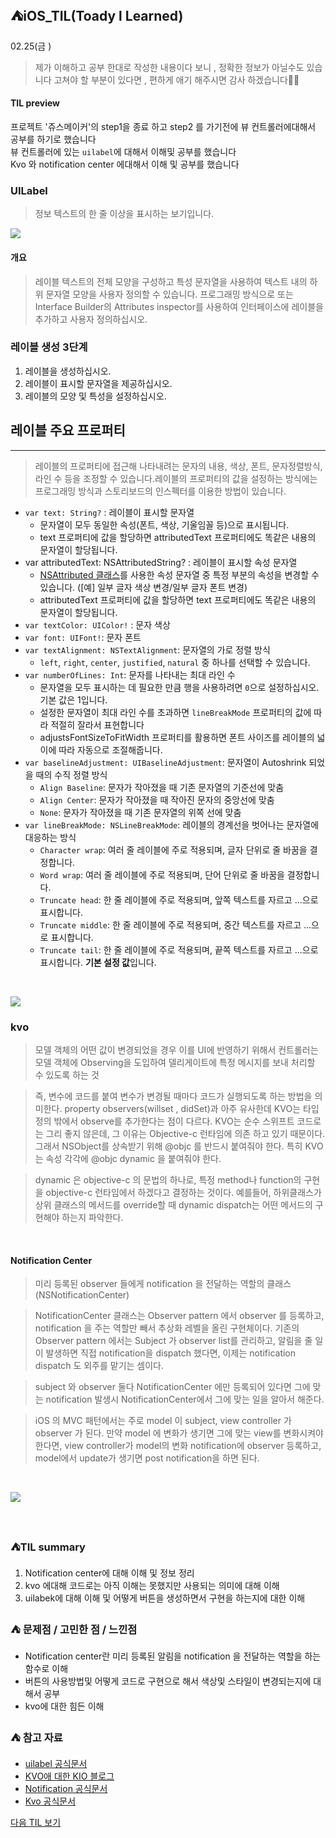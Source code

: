 ## ⛺️iOS_TIL(Toady l Learned)

02.25(금 )
> 제가 이해하고 공부 한대로 작성한  내용이다 보니 , 정확한 정보가 아닐수도 있습니다 
   고쳐야 할 부분이 있다면 , 편하게  애기 해주시면  감사 하겠습니다🙏🏻


#### TIL preview
프로젝트 '쥬스메이커'의 step1을 종료 하고 step2 를 가기전에 뷰 컨트롤러에대해서 공부를 하기로 했습니다</br>
뷰 컨트롤러에 있는  `uilabel`에 대해서 이해및 공부를 했습니다 </br>
Kvo 와 notification center 에대해서 이해 및  공부를 했습니다




###  UILabel

> 정보 텍스트의 한 줄 이상을 표시하는 보기입니다.


![](https://i.imgur.com/CLrHy04.png)




#### 개요

> 레이블 텍스트의 전체 모양을 구성하고 특성 문자열을 사용하여 텍스트 내의 하위 문자열 모양을 사용자 정의할 수 있습니다. 프로그래밍 방식으로 또는 Interface Builder의 Attributes inspector를 사용하여 인터페이스에 레이블을 추가하고 사용자 정의하십시오.
> 

### 레이블 생성 3단계

1. 레이블을 생성하십시오.
2. 레이블이 표시할 문자열을 제공하십시오.
3. 레이블의 모양 및 특성을 설정하십시오.

## 레이블 주요 프로퍼티

---

> 레이블의 프로퍼티에 접근해 나타내려는 문자의 내용, 색상, 폰트, 문자정렬방식, 라인 수 등을 조정할 수 있습니다.레이블의 프로퍼티의 값을 설정하는 방식에는 프로그래밍 방식과 스토리보드의 인스펙터를 이용한 방법이 있습니다.
> 
- `var text: String?` : 레이블이 표시할 문자열
    - 문자열이 모두 동일한 속성(폰트, 색상, 기울임꼴 등)으로 표시됩니다.
    - text 프로퍼티에 값을 할당하면 attributedText 프로퍼티에도 똑같은 내용의 문자열이 할당됩니다.
- var attributedText: NSAttributedString? : 레이블이 표시할 속성 문자열
    - [NSAttributed 클래스](https://developer.apple.com/documentation/foundation/nsattributedstring)를 사용한 속성 문자열 중 특정 부분의 속성을 변경할 수 있습니다. ([예] 일부 글자 색상 변경/일부 글자 폰트 변경)
    - attributedText 프로퍼티에 값을 할당하면 text 프로퍼티에도 똑같은 내용의 문자열이 할당됩니다.
- `var textColor: UIColor!` : 문자 색상
- `var font: UIFont!`: 문자 폰트
- `var textAlignment: NSTextAlignment`: 문자열의 가로 정렬 방식
    - `left`, `right`, `center`, `justified`, `natural` 중 하나를 선택할 수 있습니다.
- `var numberOfLines: Int`: 문자를 나타내는 최대 라인 수
    - 문자열을 모두 표시하는 데 필요한 만큼 행을 사용하려면 `0`으로 설정하십시오. 기본 값은 1입니다.
    - 설정한 문자열이 최대 라인 수를 초과하면 `lineBreakMode` 프로퍼티의 값에 따라 적절히 잘라서 표현합니다
    - adjustsFontSizeToFitWidth 프로퍼티를 활용하면 폰트 사이즈를 레이블의 넓이에 따라 자동으로 조절해줍니다.
- `var baselineAdjustment: UIBaselineAdjustment`: 문자열이 Autoshrink 되었을 때의 수직 정렬 방식
    - `Align Baseline`: 문자가 작아졌을 때 기존 문자열의 기준선에 맞춤
    - `Align Center`: 문자가 작아졌을 때 작아진 문자의 중앙선에 맞춤
    - `None`: 문자가 작아졌을 때 기존 문자열의 위쪽 선에 맞춤
- `var lineBreakMode: NSLineBreakMode`: 레이블의 경계선을 벗어나는 문자열에 대응하는 방식
    - `Character wrap`: 여러 줄 레이블에 주로 적용되며, 글자 단위로 줄 바꿈을 결정합니다.
    - `Word wrap`: 여러 줄 레이블에 주로 적용되며, 단어 단위로 줄 바꿈을 결정합니다.
    - `Truncate head`: 한 줄 레이블에 주로 적용되며, 앞쪽 텍스트를 자르고 ...으로 표시합니다.
    - `Truncate middle`: 한 줄 레이블에 주로 적용되며, 중간 텍스트를 자르고 ...으로 표시합니다.
    - `Truncate tail`: 한 줄 레이블에 주로 적용되며, 끝쪽 텍스트를 자르고 ...으로 표시합니다. **기본 설정 값**입니다.

</br>

![](https://i.imgur.com/xhLhkxT.png)



### kvo
> 모델 객체의 어떤 값이 변경되었을 경우 이를 UI에 반영하기 위해서 컨트롤러는 모델 객체에 Observing을 도입하여 델리게이트에 특정 메시지를 보내 처리할 수 있도록 하는 것

> 즉, 변수에 코드를 붙여 변수가 변경될 때마다 코드가 실행되도록 하는 방법을 의미한다. property observers(willset , didSet)과 아주 유사한데 KVO는 타입 정의 밖에서 observe를 추가한다는 점이 다르다. KVO는 순수 스위프트 코드로는 그리 좋지 않은데, 그 이유는 Objective-c 런타임에 의존 하고 있기 때문이다. 그래서 NSObject를 상속받기 위해 @objc 를 반드시 붙여줘야 한다. 특히 KVO는 속성 각각에 @objc dynamic 을 붙여줘야 한다.

> dynamic 은 objective-c 의 문법의 하나로, 특정 method나 function의 구현을 objective-c 런타임에서 하겠다고 결정하는 것이다.
예를들어, 하위클래스가 상위 클래스의 메서드를 override할 때 dynamic dispatch는 어떤 메서드의 구현해야 하는지 파악한다.

</br>

#### Notification Center
> 미리 등록된 observer 들에게 notification 을 전달하는 역할의 클래스 (NSNotificationCenter)

> NotificationCenter 클래스는 Observer pattern 에서 observer 를 등록하고, notification 을 주는 역할만 빼서 추상화 레벨을 올린 구현체이다. 기존의 Observer pattern 에서는 Subject 가 observer list를 관리하고, 알림을 줄 일이 발생하면 직접 notification을 dispatch 했다면, 이제는 notification dispatch 도 외주를 맡기는 셈이다.

> subject 와 observer 둘다 NotificationCenter 에만 등록되어 있다면 그에 맞는 notification 발생시 NotificationCenter에서 그에 맞는 일을 알아서 해준다.

> iOS 의 MVC 패턴에서는 주로 model 이 subject, view controller 가 observer 가 된다. 만약 model 에 변화가 생기면 그에 맞는 view를 변화시켜야 한다면, view controller가 model의 변화 notification에 observer 등록하고, model에서 update가 생기면 post notification을 하면 된다.

</br>

![](https://i.imgur.com/pBus86a.jpg)

</br>





### ⛺️TIL summary 
1. Notification center에 대해 이해 및 정보 정리
2. kvo 에대해 코드로는 아직 이해는 못했지만  사용되는 의미에 대해 이해
3. uilabek에 대해 이해 및 어떻게 버튼을 생성하면서 구현을 하는지에 대한 이해 


### ⛺️ 문제점 / 고민한 점 / 느낀점 
- Notification center란 미리 등록된 알림을 notification 을 전달하는 역할을 하는 함수로 이해
- 버튼의 사용방법및  어떻게 코드로 구현으로 해서 색상및 스타일이 변경되는지에 대해서 공부
- kvo에 대한  힘든 이해


### ⛺️ 참고 자료 
- [uilabel 공식문서](https://developer.apple.com/documentation/uikit/uilabel)
- [KVO애 대한 KIO 블로그](https://kioo.tistory.com/entry/TIL-210315)
- [Notification 공식문서](https://developer.apple.com/documentation/foundation/notificationcenter)
- [Kvo 공식문서 ](ation/swift/cocoa_design_patterns/using_key-value_observing_in_swift)


[다음 TIL 보기 ](https://github.com/Roy-wonji/ios-yagom-academy/blob/main/TIL/2월/2022.02.28.md)
